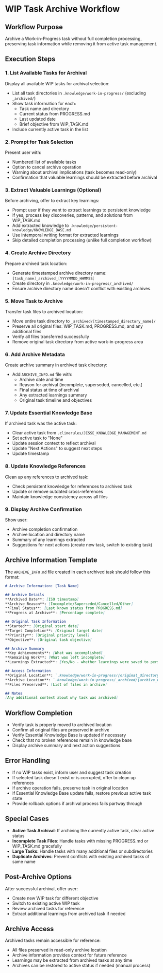 # WIP Task Archive Workflow

## Workflow Purpose
Archive a Work-in-Progress task without full completion processing, preserving task information while removing it from active task management.

## Execution Steps

### 1. List Available Tasks for Archival
Display all available WIP tasks for archival selection:
- List all task directories in `.knowledge/work-in-progress/` (excluding `_archived/`)
- Show task information for each:
  - Task name and directory
  - Current status from PROGRESS.md
  - Last updated date
  - Brief objective from WIP_TASK.md
- Include currently active task in the list

### 2. Prompt for Task Selection
Present user with:
- Numbered list of available tasks
- Option to cancel archive operation
- Warning about archival implications (task becomes read-only)
- Confirmation that valuable learnings should be extracted before archival

### 3. Extract Valuable Learnings (Optional)
Before archiving, offer to extract key learnings:
- Prompt user if they want to extract learnings to persistent knowledge
- If yes, process key discoveries, patterns, and solutions from WIP_TASK.md
- Add extracted knowledge to `.knowledge/persistent-knowledge/KNOWLEDGE_BASE.md`
- Use intemporal writing format for extracted learnings
- Skip detailed completion processing (unlike full completion workflow)

### 4. Create Archive Directory
Prepare archived task location:
- Generate timestamped archive directory name: `[task_name]_archived_[YYYYMMDD_HHMMSS]`
- Create directory in `.knowledge/work-in-progress/_archived/`
- Ensure archive directory name doesn't conflict with existing archives

### 5. Move Task to Archive
Transfer task files to archived location:
- Move entire task directory to `_archived/[timestamped_directory_name]/`
- Preserve all original files: WIP_TASK.md, PROGRESS.md, and any additional files
- Verify all files transferred successfully
- Remove original task directory from active work-in-progress area

### 6. Add Archive Metadata
Create archive summary in archived task directory:
- Add `ARCHIVE_INFO.md` file with:
  - Archive date and time
  - Reason for archival (incomplete, superseded, cancelled, etc.)
  - Final status at time of archival
  - Any extracted learnings summary
  - Original task timeline and objectives

### 7. Update Essential Knowledge Base
If archived task was the active task:
- Clear active task from `.clinerules/JESSE_KNOWLEDGE_MANAGEMENT.md`
- Set active task to "None"
- Update session context to reflect archival
- Update "Next Actions" to suggest next steps
- Update timestamp

### 8. Update Knowledge References
Clean up any references to archived task:
- Check persistent knowledge for references to archived task
- Update or remove outdated cross-references
- Maintain knowledge consistency across all files

### 9. Display Archive Confirmation
Show user:
- Archive completion confirmation
- Archive location and directory name
- Summary of any learnings extracted
- Suggestions for next actions (create new task, switch to existing task)

## Archive Information Template

The `ARCHIVE_INFO.md` file created in each archived task should follow this format:

```markdown
# Archive Information: [Task Name]

## Archive Details
**Archived Date**: [ISO timestamp]
**Archive Reason**: [Incomplete/Superseded/Cancelled/Other]
**Final Status**: [Last known status from PROGRESS.md]
**Progress at Archive**: [Percentage complete]

## Original Task Information
**Started**: [Original start date]
**Target Completion**: [Original target date]
**Priority**: [Original priority level]
**Objective**: [Original task objective]

## Archive Summary
**Key Achievements**: [What was accomplished]
**Remaining Work**: [What was left incomplete]
**Learnings Extracted**: [Yes/No - whether learnings were saved to persistent knowledge]

## Access Information
**Original Location**: `.knowledge/work-in-progress/[original_directory]/`
**Archive Location**: `.knowledge/work-in-progress/_archived/[archive_directory]/`
**Files Preserved**: [List of files in archive]

## Notes
[Any additional context about why task was archived]
```

## Workflow Completion
- Verify task is properly moved to archived location
- Confirm all original files are preserved in archive
- Verify Essential Knowledge Base is updated if necessary
- Check that no broken references remain in knowledge base
- Display archive summary and next action suggestions

## Error Handling
- If no WIP tasks exist, inform user and suggest task creation
- If selected task doesn't exist or is corrupted, offer to clean up references
- If archive operation fails, preserve task in original location
- If Essential Knowledge Base update fails, restore previous active task state
- Provide rollback options if archival process fails partway through

## Special Cases
- **Active Task Archival**: If archiving the currently active task, clear active status
- **Incomplete Task Files**: Handle tasks with missing PROGRESS.md or WIP_TASK.md gracefully
- **Large Tasks**: Handle tasks with many additional files or subdirectories
- **Duplicate Archives**: Prevent conflicts with existing archived tasks of same name

## Post-Archive Options
After successful archival, offer user:
- Create new WIP task for different objective
- Switch to existing active WIP task
- Review archived tasks for reference
- Extract additional learnings from archived task if needed

## Archive Access
Archived tasks remain accessible for reference:
- All files preserved in read-only archive location
- Archive information provides context for future reference
- Learnings may be extracted from archived tasks at any time
- Archives can be restored to active status if needed (manual process)
